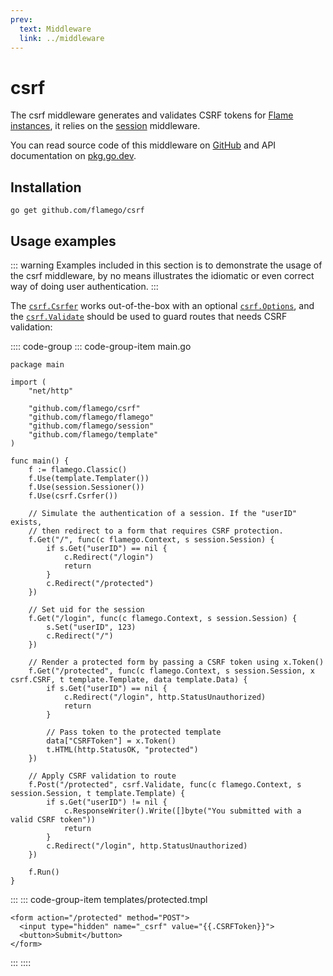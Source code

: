 ```yaml
---
prev:
  text: Middleware
  link: ../middleware
---
```


# csrf

The csrf middleware generates and validates CSRF tokens for [Flame instances](../core-concepts.md#instances), it relies on the [session](session.md) middleware.

You can read source code of this middleware on [GitHub](https://github.com/flamego/session) and API documentation on [pkg.go.dev](https://pkg.go.dev/github.com/flamego/session?tab=doc).

## Installation

```:no-line-numbers
go get github.com/flamego/csrf
```

## Usage examples

::: warning
Examples included in this section is to demonstrate the usage of the csrf middleware, by no means illustrates the idiomatic or even correct way of doing user authentication.
:::

The [`csrf.Csrfer`](https://pkg.go.dev/github.com/flamego/csrf#Csrfer) works out-of-the-box with an optional [`csrf.Options`](https://pkg.go.dev/github.com/flamego/csrf#Options), and the [`csrf.Validate`](https://pkg.go.dev/github.com/flamego/csrf#Validate) should be used to guard routes that needs CSRF validation:

:::: code-group
::: code-group-item main.go
```go:no-line-numbers{41-42,46-47}
package main

import (
	"net/http"

	"github.com/flamego/csrf"
	"github.com/flamego/flamego"
	"github.com/flamego/session"
	"github.com/flamego/template"
)

func main() {
	f := flamego.Classic()
	f.Use(template.Templater())
	f.Use(session.Sessioner())
	f.Use(csrf.Csrfer())

	// Simulate the authentication of a session. If the "userID" exists,
	// then redirect to a form that requires CSRF protection.
	f.Get("/", func(c flamego.Context, s session.Session) {
		if s.Get("userID") == nil {
			c.Redirect("/login")
			return
		}
		c.Redirect("/protected")
	})

	// Set uid for the session
	f.Get("/login", func(c flamego.Context, s session.Session) {
		s.Set("userID", 123)
		c.Redirect("/")
	})

	// Render a protected form by passing a CSRF token using x.Token()
	f.Get("/protected", func(c flamego.Context, s session.Session, x csrf.CSRF, t template.Template, data template.Data) {
		if s.Get("userID") == nil {
			c.Redirect("/login", http.StatusUnauthorized)
			return
		}

		// Pass token to the protected template
		data["CSRFToken"] = x.Token()
		t.HTML(http.StatusOK, "protected")
	})

	// Apply CSRF validation to route
	f.Post("/protected", csrf.Validate, func(c flamego.Context, s session.Session, t template.Template) {
		if s.Get("userID") != nil {
			c.ResponseWriter().Write([]byte("You submitted with a valid CSRF token"))
			return
		}
		c.Redirect("/login", http.StatusUnauthorized)
	})

	f.Run()
}
```
:::
::: code-group-item templates/protected.tmpl
```html:no-line-numbers
<form action="/protected" method="POST">
  <input type="hidden" name="_csrf" value="{{.CSRFToken}}">
  <button>Submit</button>
</form>
```
:::
::::
